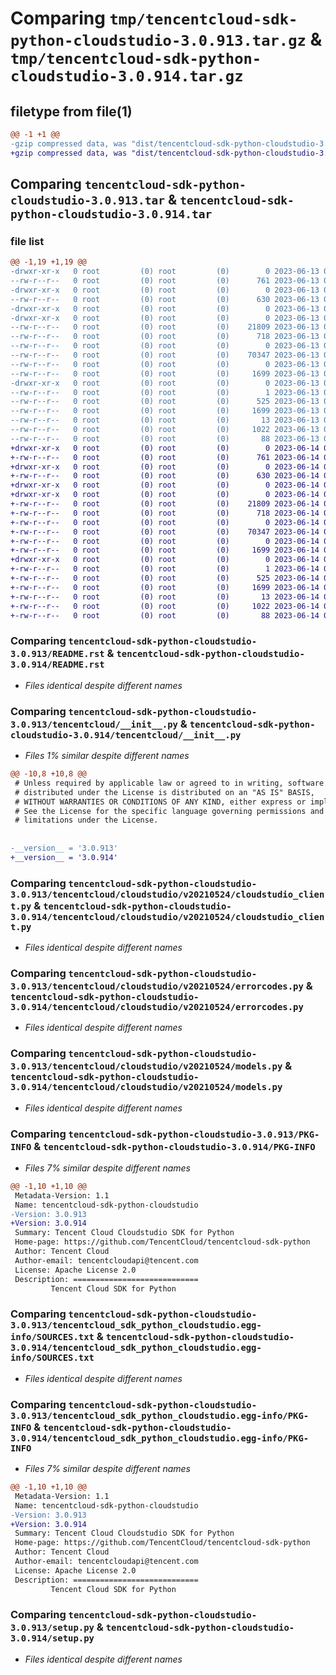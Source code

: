 # Comparing `tmp/tencentcloud-sdk-python-cloudstudio-3.0.913.tar.gz` & `tmp/tencentcloud-sdk-python-cloudstudio-3.0.914.tar.gz`

## filetype from file(1)

```diff
@@ -1 +1 @@
-gzip compressed data, was "dist/tencentcloud-sdk-python-cloudstudio-3.0.913.tar", last modified: Tue Jun 13 02:07:54 2023, max compression
+gzip compressed data, was "dist/tencentcloud-sdk-python-cloudstudio-3.0.914.tar", last modified: Wed Jun 14 00:22:46 2023, max compression
```

## Comparing `tencentcloud-sdk-python-cloudstudio-3.0.913.tar` & `tencentcloud-sdk-python-cloudstudio-3.0.914.tar`

### file list

```diff
@@ -1,19 +1,19 @@
-drwxr-xr-x   0 root         (0) root         (0)        0 2023-06-13 02:07:54.000000 tencentcloud-sdk-python-cloudstudio-3.0.913/
--rw-r--r--   0 root         (0) root         (0)      761 2023-06-13 02:07:54.000000 tencentcloud-sdk-python-cloudstudio-3.0.913/README.rst
-drwxr-xr-x   0 root         (0) root         (0)        0 2023-06-13 02:07:54.000000 tencentcloud-sdk-python-cloudstudio-3.0.913/tencentcloud/
--rw-r--r--   0 root         (0) root         (0)      630 2023-06-13 02:07:54.000000 tencentcloud-sdk-python-cloudstudio-3.0.913/tencentcloud/__init__.py
-drwxr-xr-x   0 root         (0) root         (0)        0 2023-06-13 02:07:54.000000 tencentcloud-sdk-python-cloudstudio-3.0.913/tencentcloud/cloudstudio/
-drwxr-xr-x   0 root         (0) root         (0)        0 2023-06-13 02:07:54.000000 tencentcloud-sdk-python-cloudstudio-3.0.913/tencentcloud/cloudstudio/v20210524/
--rw-r--r--   0 root         (0) root         (0)    21809 2023-06-13 02:07:54.000000 tencentcloud-sdk-python-cloudstudio-3.0.913/tencentcloud/cloudstudio/v20210524/cloudstudio_client.py
--rw-r--r--   0 root         (0) root         (0)      718 2023-06-13 02:07:54.000000 tencentcloud-sdk-python-cloudstudio-3.0.913/tencentcloud/cloudstudio/v20210524/errorcodes.py
--rw-r--r--   0 root         (0) root         (0)        0 2023-06-13 02:07:54.000000 tencentcloud-sdk-python-cloudstudio-3.0.913/tencentcloud/cloudstudio/v20210524/__init__.py
--rw-r--r--   0 root         (0) root         (0)    70347 2023-06-13 02:07:54.000000 tencentcloud-sdk-python-cloudstudio-3.0.913/tencentcloud/cloudstudio/v20210524/models.py
--rw-r--r--   0 root         (0) root         (0)        0 2023-06-13 02:07:54.000000 tencentcloud-sdk-python-cloudstudio-3.0.913/tencentcloud/cloudstudio/__init__.py
--rw-r--r--   0 root         (0) root         (0)     1699 2023-06-13 02:07:54.000000 tencentcloud-sdk-python-cloudstudio-3.0.913/PKG-INFO
-drwxr-xr-x   0 root         (0) root         (0)        0 2023-06-13 02:07:54.000000 tencentcloud-sdk-python-cloudstudio-3.0.913/tencentcloud_sdk_python_cloudstudio.egg-info/
--rw-r--r--   0 root         (0) root         (0)        1 2023-06-13 02:07:54.000000 tencentcloud-sdk-python-cloudstudio-3.0.913/tencentcloud_sdk_python_cloudstudio.egg-info/dependency_links.txt
--rw-r--r--   0 root         (0) root         (0)      525 2023-06-13 02:07:54.000000 tencentcloud-sdk-python-cloudstudio-3.0.913/tencentcloud_sdk_python_cloudstudio.egg-info/SOURCES.txt
--rw-r--r--   0 root         (0) root         (0)     1699 2023-06-13 02:07:54.000000 tencentcloud-sdk-python-cloudstudio-3.0.913/tencentcloud_sdk_python_cloudstudio.egg-info/PKG-INFO
--rw-r--r--   0 root         (0) root         (0)       13 2023-06-13 02:07:54.000000 tencentcloud-sdk-python-cloudstudio-3.0.913/tencentcloud_sdk_python_cloudstudio.egg-info/top_level.txt
--rw-r--r--   0 root         (0) root         (0)     1022 2023-06-13 02:07:54.000000 tencentcloud-sdk-python-cloudstudio-3.0.913/setup.py
--rw-r--r--   0 root         (0) root         (0)       88 2023-06-13 02:07:54.000000 tencentcloud-sdk-python-cloudstudio-3.0.913/setup.cfg
+drwxr-xr-x   0 root         (0) root         (0)        0 2023-06-14 00:22:46.000000 tencentcloud-sdk-python-cloudstudio-3.0.914/
+-rw-r--r--   0 root         (0) root         (0)      761 2023-06-14 00:22:46.000000 tencentcloud-sdk-python-cloudstudio-3.0.914/README.rst
+drwxr-xr-x   0 root         (0) root         (0)        0 2023-06-14 00:22:46.000000 tencentcloud-sdk-python-cloudstudio-3.0.914/tencentcloud/
+-rw-r--r--   0 root         (0) root         (0)      630 2023-06-14 00:22:46.000000 tencentcloud-sdk-python-cloudstudio-3.0.914/tencentcloud/__init__.py
+drwxr-xr-x   0 root         (0) root         (0)        0 2023-06-14 00:22:46.000000 tencentcloud-sdk-python-cloudstudio-3.0.914/tencentcloud/cloudstudio/
+drwxr-xr-x   0 root         (0) root         (0)        0 2023-06-14 00:22:46.000000 tencentcloud-sdk-python-cloudstudio-3.0.914/tencentcloud/cloudstudio/v20210524/
+-rw-r--r--   0 root         (0) root         (0)    21809 2023-06-14 00:22:46.000000 tencentcloud-sdk-python-cloudstudio-3.0.914/tencentcloud/cloudstudio/v20210524/cloudstudio_client.py
+-rw-r--r--   0 root         (0) root         (0)      718 2023-06-14 00:22:46.000000 tencentcloud-sdk-python-cloudstudio-3.0.914/tencentcloud/cloudstudio/v20210524/errorcodes.py
+-rw-r--r--   0 root         (0) root         (0)        0 2023-06-14 00:22:46.000000 tencentcloud-sdk-python-cloudstudio-3.0.914/tencentcloud/cloudstudio/v20210524/__init__.py
+-rw-r--r--   0 root         (0) root         (0)    70347 2023-06-14 00:22:46.000000 tencentcloud-sdk-python-cloudstudio-3.0.914/tencentcloud/cloudstudio/v20210524/models.py
+-rw-r--r--   0 root         (0) root         (0)        0 2023-06-14 00:22:46.000000 tencentcloud-sdk-python-cloudstudio-3.0.914/tencentcloud/cloudstudio/__init__.py
+-rw-r--r--   0 root         (0) root         (0)     1699 2023-06-14 00:22:46.000000 tencentcloud-sdk-python-cloudstudio-3.0.914/PKG-INFO
+drwxr-xr-x   0 root         (0) root         (0)        0 2023-06-14 00:22:46.000000 tencentcloud-sdk-python-cloudstudio-3.0.914/tencentcloud_sdk_python_cloudstudio.egg-info/
+-rw-r--r--   0 root         (0) root         (0)        1 2023-06-14 00:22:46.000000 tencentcloud-sdk-python-cloudstudio-3.0.914/tencentcloud_sdk_python_cloudstudio.egg-info/dependency_links.txt
+-rw-r--r--   0 root         (0) root         (0)      525 2023-06-14 00:22:46.000000 tencentcloud-sdk-python-cloudstudio-3.0.914/tencentcloud_sdk_python_cloudstudio.egg-info/SOURCES.txt
+-rw-r--r--   0 root         (0) root         (0)     1699 2023-06-14 00:22:46.000000 tencentcloud-sdk-python-cloudstudio-3.0.914/tencentcloud_sdk_python_cloudstudio.egg-info/PKG-INFO
+-rw-r--r--   0 root         (0) root         (0)       13 2023-06-14 00:22:46.000000 tencentcloud-sdk-python-cloudstudio-3.0.914/tencentcloud_sdk_python_cloudstudio.egg-info/top_level.txt
+-rw-r--r--   0 root         (0) root         (0)     1022 2023-06-14 00:22:46.000000 tencentcloud-sdk-python-cloudstudio-3.0.914/setup.py
+-rw-r--r--   0 root         (0) root         (0)       88 2023-06-14 00:22:46.000000 tencentcloud-sdk-python-cloudstudio-3.0.914/setup.cfg
```

### Comparing `tencentcloud-sdk-python-cloudstudio-3.0.913/README.rst` & `tencentcloud-sdk-python-cloudstudio-3.0.914/README.rst`

 * *Files identical despite different names*

### Comparing `tencentcloud-sdk-python-cloudstudio-3.0.913/tencentcloud/__init__.py` & `tencentcloud-sdk-python-cloudstudio-3.0.914/tencentcloud/__init__.py`

 * *Files 1% similar despite different names*

```diff
@@ -10,8 +10,8 @@
 # Unless required by applicable law or agreed to in writing, software
 # distributed under the License is distributed on an "AS IS" BASIS,
 # WITHOUT WARRANTIES OR CONDITIONS OF ANY KIND, either express or implied.
 # See the License for the specific language governing permissions and
 # limitations under the License.
 
 
-__version__ = '3.0.913'
+__version__ = '3.0.914'
```

### Comparing `tencentcloud-sdk-python-cloudstudio-3.0.913/tencentcloud/cloudstudio/v20210524/cloudstudio_client.py` & `tencentcloud-sdk-python-cloudstudio-3.0.914/tencentcloud/cloudstudio/v20210524/cloudstudio_client.py`

 * *Files identical despite different names*

### Comparing `tencentcloud-sdk-python-cloudstudio-3.0.913/tencentcloud/cloudstudio/v20210524/errorcodes.py` & `tencentcloud-sdk-python-cloudstudio-3.0.914/tencentcloud/cloudstudio/v20210524/errorcodes.py`

 * *Files identical despite different names*

### Comparing `tencentcloud-sdk-python-cloudstudio-3.0.913/tencentcloud/cloudstudio/v20210524/models.py` & `tencentcloud-sdk-python-cloudstudio-3.0.914/tencentcloud/cloudstudio/v20210524/models.py`

 * *Files identical despite different names*

### Comparing `tencentcloud-sdk-python-cloudstudio-3.0.913/PKG-INFO` & `tencentcloud-sdk-python-cloudstudio-3.0.914/PKG-INFO`

 * *Files 7% similar despite different names*

```diff
@@ -1,10 +1,10 @@
 Metadata-Version: 1.1
 Name: tencentcloud-sdk-python-cloudstudio
-Version: 3.0.913
+Version: 3.0.914
 Summary: Tencent Cloud Cloudstudio SDK for Python
 Home-page: https://github.com/TencentCloud/tencentcloud-sdk-python
 Author: Tencent Cloud
 Author-email: tencentcloudapi@tencent.com
 License: Apache License 2.0
 Description: ============================
         Tencent Cloud SDK for Python
```

### Comparing `tencentcloud-sdk-python-cloudstudio-3.0.913/tencentcloud_sdk_python_cloudstudio.egg-info/SOURCES.txt` & `tencentcloud-sdk-python-cloudstudio-3.0.914/tencentcloud_sdk_python_cloudstudio.egg-info/SOURCES.txt`

 * *Files identical despite different names*

### Comparing `tencentcloud-sdk-python-cloudstudio-3.0.913/tencentcloud_sdk_python_cloudstudio.egg-info/PKG-INFO` & `tencentcloud-sdk-python-cloudstudio-3.0.914/tencentcloud_sdk_python_cloudstudio.egg-info/PKG-INFO`

 * *Files 7% similar despite different names*

```diff
@@ -1,10 +1,10 @@
 Metadata-Version: 1.1
 Name: tencentcloud-sdk-python-cloudstudio
-Version: 3.0.913
+Version: 3.0.914
 Summary: Tencent Cloud Cloudstudio SDK for Python
 Home-page: https://github.com/TencentCloud/tencentcloud-sdk-python
 Author: Tencent Cloud
 Author-email: tencentcloudapi@tencent.com
 License: Apache License 2.0
 Description: ============================
         Tencent Cloud SDK for Python
```

### Comparing `tencentcloud-sdk-python-cloudstudio-3.0.913/setup.py` & `tencentcloud-sdk-python-cloudstudio-3.0.914/setup.py`

 * *Files identical despite different names*

